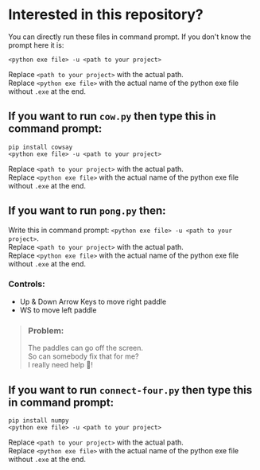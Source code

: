 # Interested in this repository?

You can directly run these files in command prompt.
If you don't know the prompt here it is:
```
<python exe file> -u <path to your project>
```
Replace `<path to your project>` with the actual path.  
Replace `<python exe file>` with the actual name of the python exe file without `.exe` at the end.

## If you want to run `cow.py` then type this in command prompt:
```
pip install cowsay
<python exe file> -u <path to your project>
```
Replace `<path to your project>` with the actual path.  
Replace `<python exe file>` with the actual name of the python exe file without `.exe` at the end.

## If you want to run `pong.py` then:

Write this in command prompt: `<python exe file> -u <path to your project>`.  
Replace `<path to your project>` with the actual path.  
Replace `<python exe file>` with the actual name of the python exe file without `.exe` at the end.

### Controls:
- Up & Down Arrow Keys to move right paddle
- WS to move left paddle

> ### Problem:
> The paddles can go off the screen.  
> So can somebody fix that for me?  
> I really need help :pray:!

## If you want to run `connect-four.py` then type this in command prompt:
```
pip install numpy
<python exe file> -u <path to your project>
```
Replace `<path to your project>` with the actual path.  
Replace `<python exe file>` with the actual name of the python exe file without `.exe` at the end.
